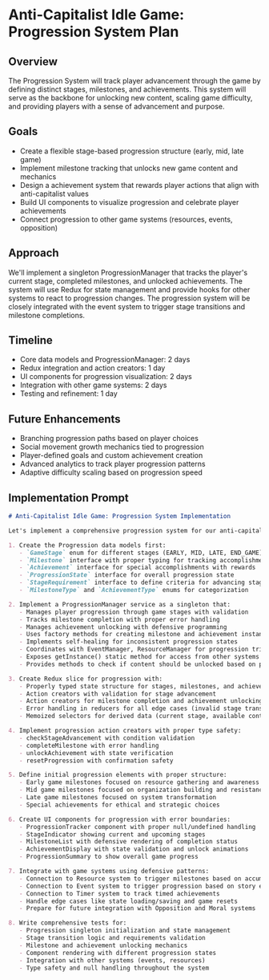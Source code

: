# Anti-Capitalist Idle Game: Progression System Plan

## Overview
The Progression System will track player advancement through the game by defining distinct stages, milestones, and achievements. This system will serve as the backbone for unlocking new content, scaling game difficulty, and providing players with a sense of advancement and purpose.

## Goals
- Create a flexible stage-based progression structure (early, mid, late game)
- Implement milestone tracking that unlocks new game content and mechanics
- Design a achievement system that rewards player actions that align with anti-capitalist values
- Build UI components to visualize progression and celebrate player achievements
- Connect progression to other game systems (resources, events, opposition)

## Approach
We'll implement a singleton ProgressionManager that tracks the player's current stage, completed milestones, and unlocked achievements. The system will use Redux for state management and provide hooks for other systems to react to progression changes. The progression system will be closely integrated with the event system to trigger stage transitions and milestone completions.

## Timeline
- Core data models and ProgressionManager: 2 days
- Redux integration and action creators: 1 day
- UI components for progression visualization: 2 days
- Integration with other game systems: 2 days
- Testing and refinement: 1 day

## Future Enhancements
- Branching progression paths based on player choices
- Social movement growth mechanics tied to progression
- Player-defined goals and custom achievement creation
- Advanced analytics to track player progression patterns
- Adaptive difficulty scaling based on progression speed

## Implementation Prompt

```markdown
# Anti-Capitalist Idle Game: Progression System Implementation

Let's implement a comprehensive progression system for our anti-capitalist idle game, following our defensive programming patterns and singleton architecture.

1. Create the Progression data models first:
   - `GameStage` enum for different stages (EARLY, MID, LATE, END_GAME)
   - `Milestone` interface with proper typing for tracking accomplishments
   - `Achievement` interface for special accomplishments with rewards
   - `ProgressionState` interface for overall progression state
   - `StageRequirement` interface to define criteria for advancing stages
   - `MilestoneType` and `AchievementType` enums for categorization

2. Implement a ProgressionManager service as a singleton that:
   - Manages player progression through game stages with validation
   - Tracks milestone completion with proper error handling
   - Manages achievement unlocking with defensive programming
   - Uses factory methods for creating milestone and achievement instances
   - Implements self-healing for inconsistent progression states
   - Coordinates with EventManager, ResourceManager for progression triggers
   - Exposes getInstance() static method for access from other systems
   - Provides methods to check if content should be unlocked based on progression

3. Create Redux slice for progression with:
   - Properly typed state structure for stages, milestones, and achievements
   - Action creators with validation for stage advancement
   - Action creators for milestone completion and achievement unlocking
   - Error handling in reducers for all edge cases (invalid stage transitions, etc.)
   - Memoized selectors for derived data (current stage, available content, etc.)

4. Implement progression action creators with proper type safety:
   - checkStageAdvancement with condition validation
   - completeMilestone with error handling
   - unlockAchievement with state verification
   - resetProgression with confirmation safety

5. Define initial progression elements with proper structure:
   - Early game milestones focused on resource gathering and awareness
   - Mid game milestones focused on organization building and resistance
   - Late game milestones focused on system transformation
   - Special achievements for ethical and strategic choices

6. Create UI components for progression with error boundaries:
   - ProgressionTracker component with proper null/undefined handling
   - StageIndicator showing current and upcoming stages
   - MilestoneList with defensive rendering of completion status
   - AchievementDisplay with state validation and unlock animations
   - ProgressionSummary to show overall game progress

7. Integrate with game systems using defensive patterns:
   - Connection to Resource system to trigger milestones based on accumulation
   - Connection to Event system to trigger progression based on story events
   - Connection to Timer system to track timed achievements
   - Handle edge cases like state loading/saving and game resets
   - Prepare for future integration with Opposition and Moral systems

8. Write comprehensive tests for:
   - Progression singleton initialization and state management
   - Stage transition logic and requirements validation
   - Milestone and achievement unlocking mechanics
   - Component rendering with different progression states
   - Integration with other systems (events, resources)
   - Type safety and null handling throughout the system
```
